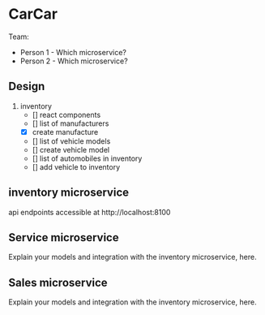 # CarCar

Team:

- Person 1 - Which microservice?
- Person 2 - Which microservice?

## Design

1. inventory
   - [] react components
   - [] list of manufacturers
   - [x] create manufacture
   - [] list of vehicle models
   - [] create vehicle model
   - [] list of automobiles in inventory
   - [] add vehicle to inventory

## inventory microservice

api endpoints accessible at http://localhost:8100

## Service microservice

Explain your models and integration with the inventory
microservice, here.

## Sales microservice

Explain your models and integration with the inventory
microservice, here.
